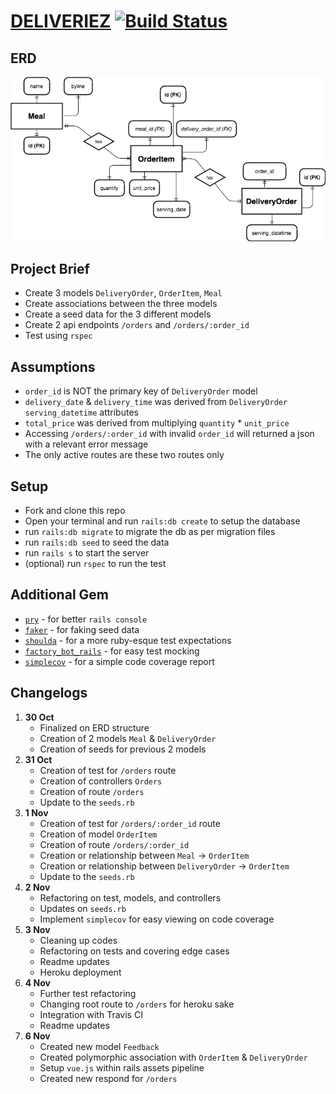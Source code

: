 # [DELIVERIEZ](https://deliveriez.herokuapp.com/orders) [![Build Status](https://travis-ci.org/primaulia/deliveriez.svg?branch=master)](https://travis-ci.org/primaulia/deliveriez)

## ERD
![ERD](/vendor/assets/images/erd.png "ERD")

## Project Brief
- Create 3 models `DeliveryOrder`, `OrderItem`, `Meal`
- Create associations between the three models
- Create a seed data for the 3 different models
- Create 2 api endpoints `/orders` and `/orders/:order_id`
- Test using `rspec`

## Assumptions
- `order_id` is NOT the primary key of `DeliveryOrder` model
- `delivery_date` & `delivery_time` was derived from `DeliveryOrder` `serving_datetime` attributes
- `total_price` was derived from multiplying `quantity` * `unit_price`
- Accessing `/orders/:order_id` with invalid `order_id` will returned a json with a relevant error message
- The only active routes are these two routes only

## Setup
- Fork and clone this repo
- Open your terminal and run `rails:db create` to setup the database
- run `rails:db migrate` to migrate the db as per migration files
- run `rails:db seed` to seed the data
- run `rails s` to start the server
- (optional) run `rspec` to run the test

## Additional Gem
- [`pry`](https://github.com/pry/pry) - for better `rails console`
- [`faker`](https://github.com/stympy/faker) - for faking seed data
- [`shoulda`](https://github.com/thoughtbot/shoulda) - for a more ruby-esque test expectations
- [`factory_bot_rails`](https://github.com/thoughtbot/factory_bot_rails) - for easy test mocking
- [`simplecov`](https://github.com/colszowka/simplecov) - for a simple code coverage report

## Changelogs
1. **30 Oct**
   - Finalized on ERD structure
   - Creation of 2 models `Meal` & `DeliveryOrder`
   - Creation of seeds for previous 2 models
2. **31 Oct**
   - Creation of test for `/orders` route
   - Creation of controllers `Orders`
   - Creation of route `/orders`
   - Update to the `seeds.rb`
3. **1 Nov**
    - Creation of test for `/orders/:order_id` route
    - Creation of model `OrderItem`
    - Creation of route `/orders/:order_id`
    - Creation or relationship between `Meal` -> `OrderItem`
    - Creation or relationship between `DeliveryOrder` -> `OrderItem`
    - Update to the `seeds.rb`
4. **2 Nov**
    - Refactoring on test, models, and controllers
    - Updates on `seeds.rb`
    - Implement `simplecov` for easy viewing on code coverage
5. **3 Nov**
    - Cleaning up codes
    - Refactoring on tests and covering edge cases
    - Readme updates
    - Heroku deployment
6. **4 Nov**
    - Further test refactoring
    - Changing root route to `/orders` for heroku sake
    - Integration with Travis CI
    - Readme updates
7. **6 Nov**
    - Created new model `Feedback`
    - Created polymorphic association with `OrderItem` & `DeliveryOrder`
    - Setup `vue.js` within rails assets pipeline
    - Created new respond for `/orders`
